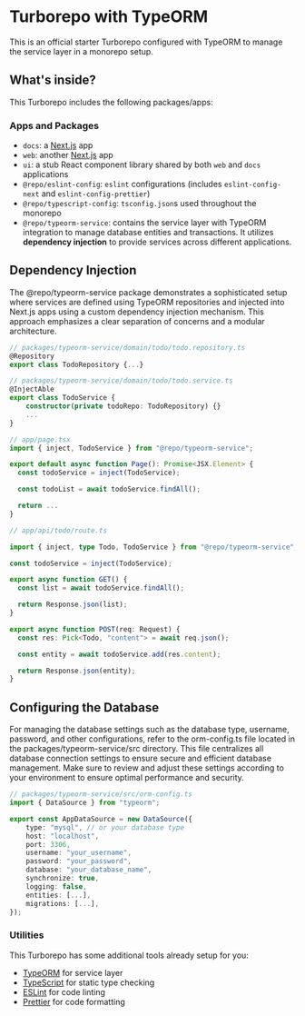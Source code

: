 # Turborepo with TypeORM

This is an official starter Turborepo configured with TypeORM to manage the service layer in a monorepo setup.

## What's inside?

This Turborepo includes the following packages/apps:

### Apps and Packages

- `docs`: a [Next.js](https://nextjs.org/) app
- `web`: another [Next.js](https://nextjs.org/) app
- `ui`: a stub React component library shared by both `web` and `docs` applications
- `@repo/eslint-config`: `eslint` configurations (includes `eslint-config-next` and `eslint-config-prettier`)
- `@repo/typescript-config`: `tsconfig.json`s used throughout the monorepo
- `@repo/typeorm-service`: contains the service layer with TypeORM integration to manage database entities and transactions. It utilizes **dependency injection** to provide services across different applications.

## Dependency Injection

The @repo/typeorm-service package demonstrates a sophisticated setup where services are defined using TypeORM repositories and injected into Next.js apps using a custom dependency injection mechanism. This approach emphasizes a clear separation of concerns and a modular architecture.

```typescript
// packages/typeorm-service/domain/todo/todo.repository.ts
@Repository
export class TodoRepository {...}

// packages/typeorm-service/domain/todo/todo.service.ts
@InjectAble
export class TodoService {
    constructor(private todoRepo: TodoRepository) {}
    ...
}
```

```typescript
// app/page.tsx
import { inject, TodoService } from "@repo/typeorm-service";

export default async function Page(): Promise<JSX.Element> {
  const todoService = inject(TodoService);

  const todoList = await todoService.findAll();

  return ...
}

// app/api/todo/route.ts

import { inject, type Todo, TodoService } from "@repo/typeorm-service";

const todoService = inject(TodoService);

export async function GET() {
  const list = await todoService.findAll();

  return Response.json(list);
}

export async function POST(req: Request) {
  const res: Pick<Todo, "content"> = await req.json();

  const entity = await todoService.add(res.content);

  return Response.json(entity);
}


```

## Configuring the Database

For managing the database settings such as the database type, username, password, and other configurations, refer to the orm-config.ts file located in the packages/typeorm-service/src directory. This file centralizes all database connection settings to ensure secure and efficient database management. Make sure to review and adjust these settings according to your environment to ensure optimal performance and security.

```typescript 
// packages/typeorm-service/src/orm-config.ts
import { DataSource } from "typeorm";

export const AppDataSource = new DataSource({
    type: "mysql", // or your database type
    host: "localhost",
    port: 3306,
    username: "your_username",
    password: "your_password",
    database: "your_database_name",
    synchronize: true,
    logging: false,
    entities: [...],
    migrations: [...],
});

```


### Utilities

This Turborepo has some additional tools already setup for you:

- [TypeORM](https://typeorm.io/) for service layer
- [TypeScript](https://www.typescriptlang.org/) for static type checking
- [ESLint](https://eslint.org/) for code linting
- [Prettier](https://prettier.io) for code formatting
